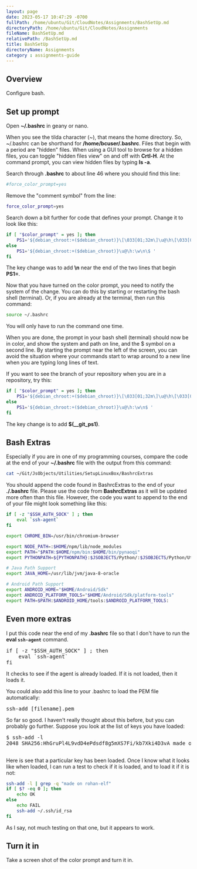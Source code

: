 ```yaml
---
layout: page
date: 2023-05-17 10:47:29 -0700
fullPath: /home/ubuntu/Git/CloudNotes/Assignments/BashSetUp.md
directoryPath: /home/ubuntu/Git/CloudNotes/Assignments
fileName: BashSetUp.md
relativePath: /BashSetUp.md
title: BashSetUp
directoryName: Assignments
category : assignments-guide
---
```


## Overview

Configure bash.

## Set up prompt

Open **~/.bashrc** in geany or nano.

When you see the tilda character (~), that means the home directory. So, ~/.bashrc can be shorthand for **/home/bcuser/.bashrc**. Files that begin with a period are "hidden" files. When using a GUI tool to browse for a hidden files, you can toggle "hidden files view" on and off with **Crtl-H**. At the command prompt, you can view hidden files by typing **ls -a**.

Search through **.bashrc** to about line 46 where you should find this line:

```bash
#force_color_prompt=yes
```

Remove the "comment symbol" from the line:

```bash
force_color_prompt=yes
```

Search down a bit further for code that defines your prompt. Change it to look like this:

```bash
if [ "$color_prompt" = yes ]; then
    PS1='${debian_chroot:+($debian_chroot)}\[\033[01;32m\]\u@\h\[\033[00m\]:\[\033[01;34m\]\w\[\033[00m\]\n\$ '
else
    PS1='${debian_chroot:+($debian_chroot)}\u@\h:\w\n\$ '
fi
```

The key change was to add **\n** near the end of the two lines that begin **PS1=**.

Now that you have turned on the color prompt, you need to notify the system of the change. You can do this by starting or restarting the bash shell (terminal). Or, if you are already at the terminal, then run this command:

```bash
source ~/.bashrc
```

You will only have to run the command one time.

When you are done, the prompt in your bash shell (terminal) should now be in color, and show the system and path on line, and the $ symbol on a second line. By starting the prompt near the left of the screen, you can avoid the situation where your commands start to wrap around to a new line when you are typing long lines of text.

If you want to see the branch of your repository when you are in a repository, try this:

```bash
if [ "$color_prompt" = yes ]; then
    PS1='${debian_chroot:+($debian_chroot)}\[\033[01;32m\]\u@\h\[\033[00m\]:\[\033[01;34m\]\w\[\033[00m\]$(__git_ps1)\n\$ '
else
    PS1='${debian_chroot:+($debian_chroot)}\u@\h:\w\n$ '
fi
```

The key change is to add **$(__git_ps1)**.

## Bash Extras

Especially if you are in one of my programming courses, compare the code at the end of your **~/.bashrc** file with the output from this command:

```bash
cat ~/Git/JsObjects/Utilities/SetupLinuxBox/BashrcExtras
```

You should append the code found in BashrcExtras to the end of your **./.bashrc** file. Please use the code from **BashrcExtras** as it will be updated more often than this file. However, the code you want to append to the end of your file might look something like this:

```bash
if [ -z "$SSH_AUTH_SOCK" ] ; then
    eval `ssh-agent`
fi

export CHROME_BIN=/usr/bin/chromium-browser

export NODE_PATH=:$HOME/npm/lib/node_modules
export PATH="$PATH:$HOME/npm/bin:$HOME/bin/pynaoqi"
export PYTHONPATH=${PYTHONPATH}:$JSOBJECTS/Python/:$JSOBJECTS/Python/Utils/:$HOME/bin/pynao

# Java Path Support
export JAVA_HOME=/usr/lib/jvm/java-8-oracle

# Android Path Support
export ANDROID_HOME="$HOME/Android/Sdk"
export ANDROID_PLATFORM_TOOLS="$HOME/Android/Sdk/platform-tools"
export PATH=$PATH:$ANDROID_HOME/tools:$ANDROID_PLATFORM_TOOLS:
```

## Even more extras

I put this code near the end of my **.bashrc** file so that I don't have to run the **eval `ssh-agent`** command.

<pre>if [ -z "$SSH_AUTH_SOCK" ] ; then  
    eval `ssh-agent`  
fi</pre>

It checks to see if the agent is already loaded. If it is not loaded, then it loads it.

You could also add this line to your .bashrc to load the PEM file automatically:

<pre>ssh-add [filename].pem</pre>

So far so good. I haven't really thought about this before, but you can probably go further. Suppose you look at the list of keys you have loaded:

<pre>$ ssh-add -l  
2048 SHA256:HhGruPl4L9vdD4ePdsdf8g5mXS7Fi/kb7Xki4D3vA made on rohan-elf oct 2017 (RSA)  

</pre>

Here is see that a particular key has been loaded. Once I know what it looks like when loaded, I can run a test to check if it is loaded, and to load it if it is not:

```bash
ssh-add -l | grep -q "made on rohan-elf"  
if [ $? -eq 0 ]; then  
    echo OK  
else  
    echo FAIL  
    ssh-add ~/.ssh/id_rsa  
fi
```
As I say, not much testing on that one, but it appears to work.

## Turn it in

Take a screen shot of the color prompt and turn it in.
